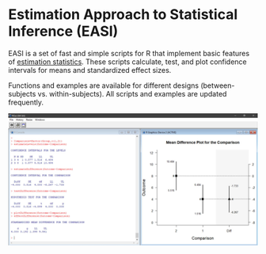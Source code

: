 # Estimation Approach to Statistical Inference (EASI)

EASI is a set of fast and simple scripts for R that implement basic features of [estimation statistics](https://en.wikipedia.org/wiki/Estimation_statistics "Estimation Stats on Wikipedia"). These scripts calculate, test, and plot confidence intervals for means and standardized effect sizes. 

Functions and examples are available for different designs (between-subjects vs. within-subjects). All scripts and examples are updated frequently.

![Screenshot](EASI.jpg)
